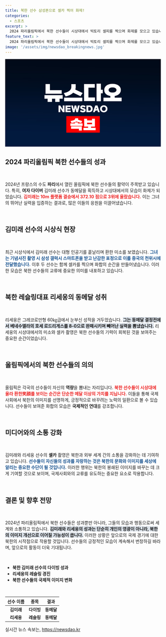 ```yaml
---
title: 북한 선수 삼성폰으로 셀카 찍어 화제!
categories:
  - 스포츠
excerpt: >
  2024 파리올림픽에서 북한 선수들이 시상대에서 빅토리 셀피를 찍으며 화제를 모으고 있습니다. 특히 김미래는 동메달을 획득하고 난감한 상황에서 중국 선수에게 스마트폰을 전달, 기념사진을 남겼다는데!
feature_text: >
  2024 파리올림픽에서 북한 선수들이 시상대에서 빅토리 셀피를 찍으며 화제를 모으고 있습니다. 특히 김미래는 동메달을 획득하고 난감한 상황에서 중국 선수에게 스마트폰을 전달, 기념사진을 남겼다는데!
image: '/assets/img/newsdao_breakingnews.jpg'
---
```


<p><img src="/assets/img/newsdao_breakingnews.jpg" alt="ontimetimes 속보" /></p>

<h2 data-ke-size="size26">2024 파리올림픽 북한 선수들의 성과</h2>

<p data-ke-size="size16">&nbsp;</p> 

<p>2024년 프랑스의 수도 <b>파리</b>에서 열린 올림픽에 북한 선수들의 활약이 주목받고 있습니다. 특히, <strong>여자 다이버</strong> 김미래 선수가 동메달을 획득하고 시상대에서의 모습이 화제가 되었습니다. <b><span style="color: #ee2323;">김미래는 10m 플랫폼 결승에서 372.10 점으로 3위에 올랐습니다.</span></b> 이는 그녀의 뛰어난 실력을 입증하는 결과로, 많은 이들의 응원을 이끌어냈습니다. </p>

<p data-ke-size="size16">&nbsp;</p> 

<h2 data-ke-size="size26">김미래 선수의 시상식 현장</h2>

<p data-ke-size="size16">&nbsp;</p> 

<p>최근 시상식에서 김미래 선수는 대형 인공기를 흩날리며 환한 미소를 보였습니다. <b><span style="color: #1a5490;">그녀는 기념사진 촬영 시 삼성 갤럭시 스마트폰을 받고 난감한 표정으로 이를 중국의 천위시에 전달했습니다.</span></b> 이후 두 선수는 함께 셀카를 찍으며 화합의 순간을 만들어냈습니다. 이러한 모습은 북한 선수들의 교류에 중요한 의미를 내포하고 있습니다.</p>

<p data-ke-size="size16">&nbsp;</p> 

<h2 data-ke-size="size26">북한 레슬링대표 리세웅의 동메달 성취</h2>

<p data-ke-size="size16">&nbsp;</p> 

<p>리세웅은 그레코로만형 60㎏급에서 눈부신 성적을 거두었습니다. <b><span style="background-color: #21538527;">그는 동메달 결정전에서 베네수엘라의 호세 로드리게스를 8-0으로 완패시키며 빼어난 실력을 뽐냈습니다.</span></b> 리세웅의 시상대에서의 미소와 셀카 촬영은 북한 선수들의 기력이 회복된 것을 보여주는 중요한 순간이었습니다. </p>

<p data-ke-size="size16">&nbsp;</p> 

<h2 data-ke-size="size26">올림픽에서의 북한 선수들의 의의</h2>

<p data-ke-size="size16">&nbsp;</p>

<p>올림픽은 각국의 선수들이 자신의 <strong>역량</strong>을 뽐내는 자리입니다. <b><span style="color: #ee2323;">북한 선수들이 시상대에 올라 환한笑顔를 보이는 순간은 단순한 메달 이상의 가치를 지닙니다.</span></b> 이들을 통해 국제사회에서 북한의 이미지를 선명하게, 긍정적으로 바꾸려는 노력의 일환으로 볼 수 있습니다. 선수들이 보여준 화합의 모습은 <strong>국제적인 연대</strong>를 강조합니다. </p>

<p data-ke-size="size16">&nbsp;</p> 

<h2 data-ke-size="size26">미디어와의 소통 강화</h2>

<p data-ke-size="size16">&nbsp;</p>

<p>김미래와 리세웅 선수의 <strong>셀카</strong> 촬영은 북한과 외부 세계 간의 소통을 강화하는 데 기여하고 있습니다. <b><span style="color: #1a5490;">선수들이 자신들의 성과를 자랑하는 것은 북한의 문화와 이미지를 세상에 알리는 중요한 수단이 될 것입니다.</span></b> 이러한 행위는 북한의 봉쇄된 이미지를 바꾸는 데 크게 기여할 것으로 보이며, 국제사회와의 교류를 유도하는 중요한 요소로 작용합니다.</p>

<p data-ke-size="size16">&nbsp;</p> 

<h2 data-ke-size="size26">결론 및 향후 전망</h2>

<p data-ke-size="size16">&nbsp;</p> 

<p>2024년 파리올림픽에서 북한 선수들은 성과뿐만 아니라, 그들의 모습과 행동으로써 세계와 소통하고 있습니다. <b><span style="background-color: #21538527;">김미래와 리세웅의 성과는 단순히 개인의 영광이 아니라, 북한의 <strong>이미지 개선</strong>으로 이어질 가능성이 큽니다.</span></b> 이러한 상황은 앞으로의 국제 경기에 대한 북한의 시작점으로 작용할 것입니다. 선수들의 긍정적인 모습이 계속해서 번창하길 바라며, 앞으로의 활동이 더욱 기대됩니다.</p>

<p data-ke-size="size16">&nbsp;</p> 

<ul>
    <li><b>북한 김미래 선수의 다이빙 성과</b></li>
    <li><b>리세웅의 레슬링 경진</b></li>
    <li><b>북한 선수들의 국제적 이미지 변화</b></li>
</ul>

<p data-ke-size="size16">&nbsp;</p>

<table>
    <thead>
        <tr>
            <th><b>선수 이름</b></th>
            <th><b>종목</b></th>
            <th><b>결과</b></th>
        </tr>
    </thead>
    <tbody>
        <tr>
            <td style="text-align: center; height: 17px;"><b>김미래</b></td>
            <td style="text-align: center; height: 17px;"><b>다이빙</b></td>
            <td style="text-align: center; height: 17px;"><b>동메달</b></td>
        </tr>
        <tr>
            <td style="text-align: center; height: 17px;"><b>리세웅</b></td>
            <td style="text-align: center; height: 17px;"><b>레슬링</b></td>
            <td style="text-align: center; height: 17px;"><b>동메달</b></td>
        </tr>
    </tbody>
</table>

<p data-ke-size="size16"></p>
실시간 뉴스 속보는, <a href="https://newsdao.kr" rel="dofollow">https://newsdao.kr</a>


